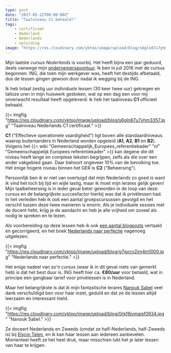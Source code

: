 ```yaml
---
type: post
date: "2017-05-22T00:00:00Z"
title: "Taalniveau C1 behaald!"
tags:
    - certificaat
    - Nederland
    - Nederlands
    - opleiding
image: "https://res.cloudinary.com/yktoo/image/upload/blog/s6gln87u7yhm3357.jpg"
---
```


Mijn laatste *cursus Nederlands* is voorbij. Het heeft bijna een jaar geduurd, deels vanwege mijn [ondernemersavontuur](/series/business). Ik ben in juli 2016 met de cursus begonnen. ING, die toen mijn werkgever was, heeft het destijds afbetaald, dus de lessen gingen gewoon door nadat ik wegging bij de ING.

<!--more-->

Ik heb totaal zestig uur *individuele* lessen (30 keer twee uur) gekregen en talloze uren in mijn huiswerk gestoken, wat op een dag een voor mij onverwacht resultaat heeft opgeleverd: ik heb het taalniveau **C1** officieel behaald.

{{< imgfig "https://res.cloudinary.com/yktoo/image/upload/blog/s6gln87u7yhm3357.jpg" "Taalniveau Nederlands C1 certificaat." >}}

**C1** ("Effectieve operationele vaardigheid") ligt boven alle standaardniveaus waarop buitenlanders in Nederland worden opgeleid (**A1**, **A2**, **B1** en **B2**). Volgens het {{< wiki "Gemeenschappelijk_Europees_referentiekader" "nl" "Gemeenschappelijk Europees referentiekader" >}} kan degene die dit niveau heeft lange en complexe teksten begrijpen, zelfs als die over een ander vakgebied gaan. Daar behoort ongeveer 10% van de bevolking toe. Het enige hogere niveau binnen het GER is **C2** ("Beheersing").

Persoonlijk ben ik er niet van overtuigd dat mijn Nederlands zo goed is want ik vind het toch bij tijd en wijle lastig, maar ik moet mijn lerares gelijk geven! Mijn taalbeheersing is in ieder geval beter geworden in de loop van deze cursus en de belangrijkste succesfactor hierbij was dat ik privélessen had. In het verleden heb ik ook een aantal groepscursussen gevolgd en het verschil tussen deze twee manieren is enorm. Als je individuele sessies met de docent hebt, krijg je de aandacht en heb je alle vrijheid om zoveel als nodig te spreken en te lezen.

Als voorbereiding op deze lessen heb ik ook [een aantal blogposts](/blog/archive) vertaald en gecorrigeerd, en het boek [Nederlands naar perfectie](https://shop.coutinho.nl/store_nl/nederlands-naar-perfectie.html) nagenoeg uitgelezen:

{{< imgfig "https://res.cloudinary.com/yktoo/image/upload/blog/g7iprcv2jm4m1000.jpg" "Nederlands naar perfectie." >}}

Het enige nadeel van zo'n cursus (waar ik in dit geval niets van gemerkt heb) is dat het best duur is. ING heeft hier ca. **€80/uur** voor betaald, wat in principe een gangbaar tarief voor privélessen is in Nederland.

Maar het belangrijkste is dat ik mijn fantastische lerares [Nanouk Sabel](https://www.linkedin.com/in/nanouksabel/) veel dank verschuldigd ben voor haar inzet, geduld en dat ze de lessen altijd leerzaam en interessant hield.

{{< imgfig "https://res.cloudinary.com/yktoo/image/upload/blog/0rkf6jvmaisf0934.jpg" "Nanouk Sabel." >}}

Ze doceert Nederlands en Zweeds (omdat ze half-Nederlands, half-Zweeds is) bij [Elycio Talen](http://elyciotalen.nl/), en ik kan haar lessen aan iedereen aanbevelen. Momenteel heeft ze het heel druk, maar misschien lukt het je later lessen van haar te krijgen.
